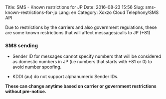 Title: SMS - Known restrictions for JP
Date: 2016-08-23 15:56
Slug: sms-known-restrictions-for-jp
Lang: en
Category: Xoxzo Cloud Telephony/SMS API

Due to restrictions by the carriers and also government regulations, these are some known restrictions that will affect messages/calls to JP (+81)

### SMS sending

- Sender ID for messages cannot specify numbers that will be considered as domestic numbers in JP (i.e numbers that starts with +81 or 0) to avoid number spoofing.

- KDDI (au) do not support alphanumeric Sender IDs.


**These can change anytime based on carrier or government restrictions without pre-notice.**
